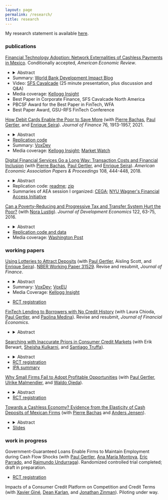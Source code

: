 ```yaml
---
layout: page
permalink: /research/
title: research
---
```


My research statement is available [here](/assets/pdf/Higgins_Professional_Statement.pdf).

### publications

[Financial Technology Adoption: Network Externalities of Cashless Payments in Mexico](/assets/pdf/higgins_FinancialTechnologyAdoption.pdf). 
Conditionally accepted, _American Economic Review_.
- <details><summary>Abstract</summary><p>Do coordination failures constrain financial technology adoption? Exploiting the Mexican government's rollout of one million debit cards to poor households from 2009--2012, I examine responses on both sides of the market, and find important spillovers and distributional impacts. On the supply side, small retail firms adopted point-of-sale terminals to accept card payments. On the demand side, this led to a 21% increase in other consumers' card adoption. The supply-side technology adoption response had positive effects on both richer consumers and small retail firms: richer consumers shifted 13% of their supermarket consumption to small retailers, whose sales and profits increased.</p></details>
- Summary: [World Bank Development Impact Blog](https://blogs.worldbank.org/impactevaluations/fintech-adoption-and-its-spillovers-guest-post-sean-higgins)
- Video: [SFS Cavalcade](https://iu.mediaspace.kaltura.com/media/1_qmermprc) (25 minute presentation, plus discussion and Q&A)
- Media coverage: [Kellogg Insight](https://insight.kellogg.northwestern.edu/article/debit-cards-helping-low-income-households-save)
- Best Paper in Corporate Finance, SFS Cavalcade North America 
- PBCSF Award for the Best Paper in FinTech, WFA 
- Best Paper Award, GSU-RFS FinTech Conference 

[How Debit Cards Enable the Poor to Save More](https://onlinelibrary.wiley.com/doi/pdf/10.1111/jofi.13021) (with [Pierre Bachas](https://pierrebachas.weebly.com/), [Paul Gertler](https://www.paulgertler.com/), and [Enrique Seira](https://www.enriqueseira.com/)). 
_Journal of Finance_ 76, 1913-1957, 2021. 
- <details><summary>Abstract</summary><p>We study an at-scale natural experiment in which debit cards were given to cash transfer recipients who already had a bank account. Using administrative account data and household surveys, we find that beneficiaries accumulated a savings stock equal to 2% of annual income after two years with the card. The increase in formal savings represents an increase in overall savings, financed by a reduction in current consumption. There are two mechanisms. First, debit cards reduce transaction costs of accessing money. Second, they reduce monitoring costs, which led beneficiaries to check their account balances frequently and build trust in the bank.</p></details>
- [Replication code](https://github.com/skhiggins/BachasGertlerHigginsSeira_JF_replication)
- Summary: [VoxDev](https://voxdev.org/topic/finance/digital-financial-services-go-long-way-evidence-mexico)
- Media coverage: [Kellogg Insight](https://insight.kellogg.northwestern.edu/article/debit-cards-helping-low-income-households-save?utm_content=bufferc5946&utm_medium=social&utm_source=twitter.com&utm_campaign=buffer); 
[Market Watch](https://www.marketwatch.com/story/the-unlikely-tool-that-helps-the-poor-save-2017-03-21)

[Digital Financial Services Go a Long Way: Transaction Costs and Financial Inclusion](/assets/pdf/BachasGertlerHigginsSeira_DigitalFinancialServices.pdf) (with [Pierre Bachas](https://pierrebachas.weebly.com/), [Paul Gertler](https://www.paulgertler.com/), and [Enrique Seira](https://www.enriqueseira.com/)). _American Economic Association Papers & Proceedings_ 108, 444-448, 2018.
- <details><summary>Abstract</summary><p>Debit cards reduce the travel distance to access bank accounts and can increase financial inclusion. We show that in Mexico, cash transfer beneficiaries who already received their transfers in bank accounts and subsequently received debit cards reduce their median distance to access the account from 4.8 to 1.3 kilometers. They also report being less likely to forgo important activities (childcare, work) to withdraw their transfers. Using account level data, we find a strong correlation between the reduction in travel distance and financial activity: beneficiaries facing the largest reductions in distance increase both their number of withdrawals and their savings balances.</p></details>
- Replication code: [readme](/assets/html/DigitalFinancialServices_README.html); [zip](https://www.aeaweb.org/doi/10.1257/pandp.20181013.data)
- Summaries of AEA session I organized: [CEGA](
https://medium.com/center-for-effective-global-action/commitment-is-hard-59e6a69481c);
[NYU Wagner's Financial Access Initiative](
https://www.financialaccess.org/faiv/2018/1/26/cega-special-edition-a-bit-more-from-aea
)
	
[Can a Poverty-Reducing and Progressive Tax and Transfer System Hurt the Poor?](/assets/pdf/HigginsLustig_JDE.pdf)
(with [Nora Lustig](https://www.noralustig.org/)). 
_Journal of Development Economics_ 122, 63-75, 2016.	
- <details><summary>Abstract</summary><p>To analyze anti-poverty policies in tandem with the taxes used to pay for them, comparisons of poverty before and after taxes and transfers are often used. We show that these comparisons, as well as measures of horizontal equity and progressivity, can fail to capture an important aspect: that a substantial proportion of the poor are made poorer (or non-poor made poor) by the tax and transfer system. We illustrate with data from seventeen developing countries: in fifteen, the fiscal system is poverty-reducing and progressive, but in ten of these at least one-quarter of the poor pay more in taxes than they receive in transfers. We call this fiscal impoverishment, and axiomatically derive a measure of its extent. An analogous measure of fiscal gains of the poor is also derived, and we show that changes in the poverty gap can be decomposed into our axiomatic measures of fiscal impoverishment and gains.</p></details> 
- [Replication code and data](https://dataverse.harvard.edu/dataset.xhtml?persistentId=doi:10.7910/DVN/2EIXNO)
- Media coverage: [Washington Post](https://www.washingtonpost.com/blogs/wonkblog/wp/2013/09/19/the-worlds-leading-development-economists-cant-agree-on-how-to-tackle-inequality/)

<!---
[Comparing the Incidence of Taxes and Social Spending in Brazil and the United States](https://onlinelibrary.wiley.com/doi/10.1111/roiw.12201/abstract) 
(with [Nora Lustig](https://www.noralustig.org/), 
[Whitney Ruble](https://sites.google.com/site/whitneyrublebross/home), and 
[Timothy M. Smeeding](https://www.lafollette.wisc.edu/faculty-staff/faculty/timothy-smeeding)). 
_Review of Income and Wealth_ 62, S22-46, 2016.

[The Effects of Brazil's Taxation and Social Spending on the Distribution of Household Income](https://pfr.sagepub.com/content/42/3/346) 
(with [Claudiney Pereira](https://apps.wpcarey.asu.edu/directory/people/profile.cfm?person=2254613)). 
_Public Finance Review_ 42, 346-67, 2014.
- Media coverage: 
	[Bloomberg Businessweek](https://www.bloomberg.com/news/articles/2014-12-15/why-raising-taxes-on-the-rich-wont-fix-global-inequality); 
	[Folha de São Paulo](https://www1.folha.uol.com.br/fsp/opiniao/155081-injustica-tributaria.shtml); 
	[Le Monde](https://www.lemonde.fr/economie/article/2013/04/02/comment-la-fiscalite-et-les-depenses-sociales-reduisent-les-inegalites_3151930_3234.html)
--->

### working papers

[Using Lotteries to Attract Deposits](/assets/pdf/SavingsLotteries.pdf) (with [Paul Gertler](https://www.paulgertler.com/), Aisling Scott, and [Enrique Seira](https://www.enriqueseira.com/)). [NBER Working Paper 31529](https://www.nber.org/papers/w31529). Revise and resubmit, _Journal of Finance_.
- <details><summary>Abstract</summary><p>Despite the importance of deposit financing for lending, banks in developing countries struggle to attract deposits. In a randomized experiment across 110 bank branches throughout Mexico, a lottery incentive based on net monthly deposits caused a 36% increase in the number of accounts opened and a 21% increase in the number of deposits during the lottery months. Nearly all new accounts (96%) were opened by households previously unbanked at any bank. The temporary two-month incentive had a persistent 2-3 year impact on the flow of deposits and stock of savings, and increased the present value of branch profits by 6%.</p></details>
- Summary: [VoxDev](https://voxdev.org/topic/finance/using-lotteries-attract-deposits-evidence-mexican-banks); [VoxEU](https://cepr.org/voxeu/columns/using-lotteries-attract-deposits-evidence-mexican-banks) <!--- [J-PAL](https://www.povertyactionlab.org/evaluation/impact-lottery-ticket-incentives-saving-mexico) --->
- Media Coverage: [Kellogg Insight](https://insight.kellogg.northwestern.edu/article/when-your-savings-account-is-also-a-lottery-ticket)
<!--- - Video: [IPA](https://www.youtube.com/watch?v=RiwTjomOdVA&feature=youtu.be&t=1952) (25 minute presentation, plus discussion and Q&A)
--->
- [RCT registration](https://www.socialscienceregistry.org/trials/11852)

[FinTech Lending to Borrowers with No Credit History](/assets/pdf/ChiodaGertlerHigginsMedina_FinTechLendingToBorrowersWithNoCreditHistory.pdf) 
(with Laura Chioda, 
[Paul Gertler](https://www.paulgertler.com/),
and 
[Paolina Medina](https://sites.google.com/site/paolinamedinapalma/)).
Revise and resubmit, _Journal of Financial Economics_.
- <details><summary>Abstract</summary><p>Despite the promise of FinTech lending to expand access to credit to populations without a formal credit history, FinTech lenders primarily lend to applicants with a formal credit history and rely on conventional credit bureau scores as an input to their algorithms. Using data from a large FinTech lender in Mexico, we show that alternative data from digital transactions through a delivery app are effective at predicting creditworthiness for borrowers with no credit history. We also show that segmenting our machine learning model by gender can improve credit allocation fairness without a substantive effect on the model's predictive performance.</p></details>

[Searching with Inaccurate Priors in Consumer Credit Markets](https://conference.nber.org/conf_papers/f206946.pdf) (with 
Erik Berwart, 
[Sheisha Kulkarni](https://www.sheishakulkarni.com/),
and [Santiago Truffa](https://santiagotruffa.cl/)). 
- <details><summary>Abstract</summary><p>How do inaccurate priors about the distribution of interest rates affect search and outcomes in consumer credit markets? Consumer credit markets feature large amounts of within-borrower price dispersion in interest rates; if consumers are unaware of the extent of this price dispersion, they may shop less and take out loans at higher interest rates than they would otherwise. We conducted a randomized controlled trial with 112,063 loan seekers in Chile where we we showed treated participants a price comparison tool that we built using administrative data from Chile's financial regulator. The tool shows loan seekers a conditional distribution of interest rates based on similar loans obtained recently by similar borrowers, using data on the universe of consumer loans merged with borrower characteristics. We also cross-randomized whether we asked participants their priors about the distribution of interest rates. We find that consumers thought interest rates were lower than they actually were, and the price comparison tool caused them to increase their expectations about the interest rate they would obtain by 56%. Consumers also underestimated price dispersion, and our price comparison tool caused them to increase their estimates of dispersion by 69%. The price comparison tool did not cause people to search or apply at more institutions, but it did cause them to receive 13% more offers and 11% lower interest rates, and to be 28% more likely to negotiate with their lender and 5% more likely to take out a loan. In contrast, merely asking participants their expectations about interest rates led them to search at 4% more institutions and obtain 9% lower interest rates.</p></details>
- [RCT registration](https://www.socialscienceregistry.org/trials/8553)
- [IPA summary](https://poverty-action.org/can-interest-rate-comparison-tool-aid-loan-seekers-chile)


[Why Small Firms Fail to Adopt Profitable Opportunities](/assets/pdf/SmallFirmsProfitableOpportunities.pdf)
(with [Paul Gertler](https://www.paulgertler.com/), [Ulrike Malmendier](https://eml.berkeley.edu/~ulrike/), and [Waldo Ojeda](https://waldotekampa.me/)). 
- <details><summary>Abstract</summary><p>Why do small firms often fail to adopt new profitable opportunities? We explore a setting in which standard economic frictions are removed but many firms still do not adopt a profitable opportunity, and study three other frictions: limited memory, present bias, and a lack of trust in other firms. In partnership with a financial technology (FinTech) payments company in Mexico, we randomly offer 33,978 firms that are already users of the payment technology the opportunity to be charged a lower merchant fee for each payment they receive from customers. The median value of the fee reduction is 3% of total firm profits. We randomly vary the size of the fee reduction, a deadline, a reminder, and advance notice of the reminder. A deadline does not affect take-up for the larger firms in our sample, which implies limited or no present bias for these firms, while a deadline does increase take-up by 8% for smaller firms. Reminders increase take-up by 15%, and announced reminders by an additional 7%. Survey data help identify trust as the likely underlying mechanism behind the larger effect of the announced reminder: receiving an announced reminder increases firms' perceptions of the offer's value, and its treatment effect on take-up is stronger among firms that generally distrust advertised offers.</p></details>
- [RCT registration](https://www.socialscienceregistry.org/trials/6540)

[Towards a Cashless Economy? Evidence from the Elasticity of Cash Deposits of Mexican Firms](https://www.dropbox.com/s/mywbxewzwrzdntq/Tax_on_Cash_deposits_Draft.pdf?raw=1) (with [Pierre Bachas](https://pierrebachas.weebly.com/) and [Anders Jensen](https://www.andersditlevjensen.com/)). 
- <details><summary>Abstract</summary><p>The transition from cash to traceable transaction technologies promises to reduce tax evasion and illegal flows. Should governments actively encourage this transition by making cash more costly to use? We study a policy in Mexico which sought to limit cash usage by taxing the flow of new cash deposited into bank accounts. Using the tax exemption threshold and firm level bank account data, we create variation in exposure to the tax based on firms' pre-tax intensity of cash reliance. We find that the flow of cash deposits is highly elastic to the tax rate: a 1% tax leads to a 60% reduction in cash deposits. This drop in cash deposits arises principally from a reduction in total bank deposits rather than substitution towards other transaction technologies. Thus policies which impact the cost of cash through banks have large efficiency costs and appear ineffective at accelerating the adoption of digital payments.</p></details>
- [Slides](https://www.dropbox.com/s/7e4o72j492fhjv9/Tax_on_Cash_deposits_Slides.pdf?raw=1)


### work in progress
<!---
- Take our [prediction survey](https://socialscienceprediction.org/predict/r/d94510b5b1e7415b82c1bbc5b208efb9/)
--->

<!---
[Digital Sales and Inventory Data to Assess Creditworthiness](http://cega.berkeley.edu/evidence/incentivizing-small-merchants-in-emerging-markets-to-adopt-digital-payment-technologies/) 
(with [Paul Gertler](https://www.paulgertler.com/), [Ulrike Malmendier](https://eml.berkeley.edu/~ulrike/), and [Waldo Ojeda](https://waldotekampa.me/)). 
Randomized control trial under way.
--->

Government-Guaranteed Loans Enable Firms to Maintain Employment during Cash Flow Shocks (with [Paul Gertler](https://www.paulgertler.com/), [Ana María Montoya](https://www.dii.uchile.cl/quien/ana-maria-montoya/), [Eric Parrado](https://www.iadb.org/en/who-we-are/how-we-are-organized/eric-parrado-herrera), and [Raimundo Undurraga](https://sites.google.com/site/raimundoundurragar/research)). Randomized controlled trial completed; draft in preparation.
- [RCT registration](https://www.socialscienceregistry.org/trials/7534)

Impacts of a Consumer Credit Platform on Competition and Credit Terms (with [Xavier Giné](https://sites.google.com/site/decrgxaviergine/home), [Dean Karlan](http://deankarlan.com/), and [Jonathan Zinman](https://economics.dartmouth.edu/people/jonathan-zinman)). Piloting under way.

<!---
initial blog:
https://www.thinkforwardinitiative.com/stories/the-impact-of-price-comparison-tools-in-consumer-credit-markets-on-financial-decision-making
--->

<!---
[Gender-Differentiated Digital Credit Algorithms Using Machine Learning](https://medium.com/center-for-effective-global-action/gender-differentiated-credit-scores-bridging-the-gender-gap-in-access-to-credit-87e040318cdb)
(with [Joshua Blumenstock](http://www.jblumenstock.com/), [Laura Chioda](http://www.worldbank.org/en/about/people/l/laura-chioda), and [Paul Gertler](https://www.paulgertler.com/)).
- Media coverage: 
[MIT Technology Review](https://www.technologyreview.com/s/614721/theres-an-easy-way-to-make-lending-fairer-for-women-trouble-is-its-illegal/); 
[Financial Alliance for Women](https://financialallianceforwomen.org/news-events/gender-differentiated-credit-scoring-a-potential-game-changer-for-women/);
[Center for Effective Global Action](https://medium.com/center-for-effective-global-action/algorithms-and-impact-early-cega-evidence-on-digital-credit-featured-at-the-assa-ef2d13c89d4d)
--->

